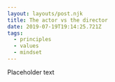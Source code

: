 ```yaml
---
layout: layouts/post.njk
title: The actor vs the director
date: 2019-07-19T19:14:25.721Z
tags:
  - principles
  - values
  - mindset
---
```

Placeholder text
